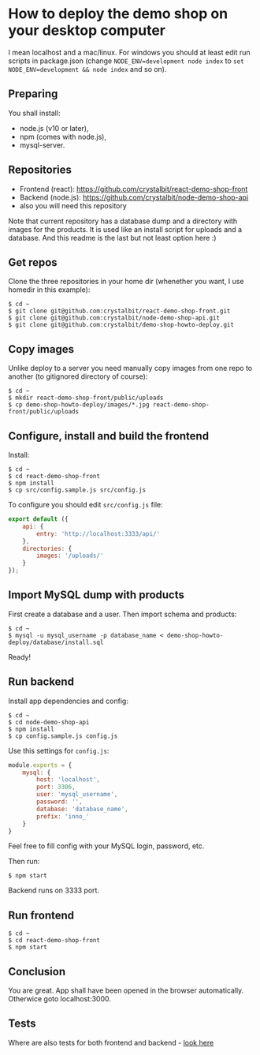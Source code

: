 # How to deploy the demo shop on your desktop computer

I mean localhost and a mac/linux.
For windows you should at least edit run scripts in package.json (change `NODE_ENV=development node index` to `set NODE_ENV=development && node index` and so on).

## Preparing
You shall install:
* node.js (v10 or later),
* npm (comes with node.js),
* mysql-server.

## Repositories
* Frontend (react): https://github.com/crystalbit/react-demo-shop-front
* Backend (node.js): https://github.com/crystalbit/node-demo-shop-api
* also you will need this repository

Note that current repository has a database dump and a directory with images for the products. It is used like an install script for uploads and a database.
And this readme is the last but not least option here :)

## Get repos
Clone the three repositories in your home dir (whenether you want, I use homedir in this example):
```console
$ cd ~
$ git clone git@github.com:crystalbit/react-demo-shop-front.git
$ git clone git@github.com:crystalbit/node-demo-shop-api.git
$ git clone git@github.com:crystalbit/demo-shop-howto-deploy.git
```

## Copy images
Unlike deploy to a server you need manually copy images from one repo to another (to gitignored directory of course):
```console
$ cd ~
$ mkdir react-demo-shop-front/public/uploads
$ cp demo-shop-howto-deploy/images/*.jpg react-demo-shop-front/public/uploads
```

## Configure, install and build the frontend
Install:
```console
$ cd ~
$ cd react-demo-shop-front
$ npm install
$ cp src/config.sample.js src/config.js
```

To configure you should edit `src/config.js` file:
```javascript
export default ({
    api: {
        entry: 'http://localhost:3333/api/'
    },
    directories: {
        images: '/uploads/'
    }
});
```

## Import MySQL dump with products
First create a database and a user.
Then import schema and products:
```console
$ cd ~
$ mysql -u mysql_username -p database_name < demo-shop-howto-deploy/database/install.sql
```
Ready!

## Run backend
Install app dependencies and config:
```console
$ cd ~
$ cd node-demo-shop-api
$ npm install
$ cp config.sample.js config.js
```

Use this settings for `config.js`:
```javascript
module.exports = {
    mysql: {
        host: 'localhost',
        port: 3306,
        user: 'mysql_username',
        password: '',
        database: 'database_name',
        prefix: 'inno_'
    }
}
```

Feel free to fill config with your MySQL login, password, etc.

Then run:
```console
$ npm start
```

Backend runs on 3333 port.

## Run frontend
```console
$ cd ~
$ cd react-demo-shop-front
$ npm start
```

## Conclusion
You are great. App shall have been opened in the browser automatically. Otherwice goto localhost:3000.

## Tests
Where are also tests for both frontend and backend - [look here](./TESTING.md)

